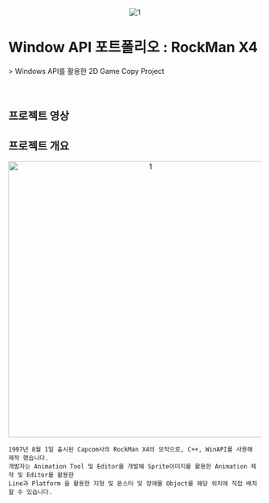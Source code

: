 <p align="center"><img alt="1" src="https://github.com/artist1996/CSM_WinAPI/assets/160116004/e134d689-d348-4e7c-8735-57d89543ebea"></p>

<h1>Window API 포트폴리오 : RockMan X4</h1>
> Windows API를 활용한 2D Game Copy Project
<br>
<br>
<br>

<h2>프로젝트 영상</h2>

<h2>프로젝트 개요</h2>
<p align="center"><img width="550" alt="1" src="https://github.com/artist1996/CSM_WinAPI/assets/160116004/9de06537-d0fe-4cf3-9d92-3e49daea93e3"></p>

```
1997년 8월 1일 출시된 Capcom사의 RockMan X4의 모작으로, C++, WinAPI를 사용해 제작 했습니다.
개발자는 Animation Tool 및 Editor를 개발해 Sprite이미지를 활용한 Animation 제작 및 Editor를 활용한
Line과 Platform 을 활용한 지형 및 몬스터 및 장애물 Object를 해당 위치에 직접 배치 할 수 있습니다.
```
